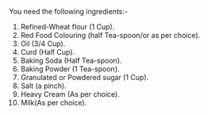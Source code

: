 You need the following ingredients:-
1. Refined-Wheat flour (1 Cup).
2. Red Food Colouring (half Tea-spoon/or as per choice).
3. Oil (3/4 Cup).
4. Curd (Half Cup).
5. Baking Soda (Half Tea-spoon).
6. Baking Powder (1 Tea-spoon).
7. Granulated or Powdered sugar (1 Cup).
8. Salt (a pinch).
9. Heavy Cream (As per choice).
10. Milk(As per choice).